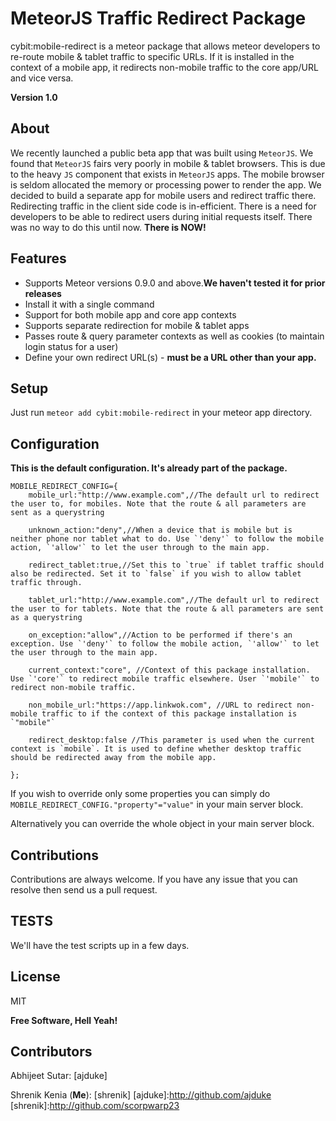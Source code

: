 MeteorJS Traffic Redirect Package
=========

cybit:mobile-redirect is a meteor package that allows meteor developers to re-route mobile & tablet traffic to specific URLs. If it is installed in the context of a mobile app, it redirects non-mobile traffic to the core app/URL and vice versa.

**Version 1.0**

About
------------
We recently launched a public beta app that was built using `MeteorJS`. We found that `MeteorJS` fairs very poorly in mobile & tablet browsers. This is due to the heavy `JS` component that exists in `MeteorJS` apps. The mobile browser is seldom allocated the memory or processing power to render the app. We decided to build a separate app for mobile users and redirect traffic there. Redirecting traffic in the client side code is in-efficient. There is a need for developers to be able to redirect users during initial requests itself. There was no way to do this until now. **There is NOW!**

Features
------------
  - Supports Meteor versions 0.9.0 and above.**We haven't tested it for prior releases**
  - Install it with a single command
  - Support for both mobile app and core app contexts
  - Supports separate redirection for mobile & tablet apps
  - Passes route & query parameter contexts as well as cookies (to maintain login status for a user)
  - Define your own redirect URL(s) - **must be a URL other than your app.**

Setup
------------
Just run `meteor add cybit:mobile-redirect` in your meteor app directory.

Configuration
------------
**This is the default configuration. It's already part of the package.**

```
MOBILE_REDIRECT_CONFIG={
    mobile_url:"http://www.example.com",//The default url to redirect the user to, for mobiles. Note that the route & all parameters are sent as a querystring

    unknown_action:"deny",//When a device that is mobile but is neither phone nor tablet what to do. Use `'deny'` to follow the mobile action, `'allow'` to let the user through to the main app.

    redirect_tablet:true,//Set this to `true` if tablet traffic should also be redirected. Set it to `false` if you wish to allow tablet traffic through.

    tablet_url:"http://www.example.com",//The default url to redirect the user to for tablets. Note that the route & all parameters are sent as a querystring

    on_exception:"allow",//Action to be performed if there's an exception. Use `'deny'` to follow the mobile action, `'allow'` to let the user through to the main app.

    current_context:"core", //Context of this package installation. Use `'core'` to redirect mobile traffic elsewhere. User `'mobile'` to redirect non-mobile traffic.

    non_mobile_url:"https://app.linkwok.com", //URL to redirect non-mobile traffic to if the context of this package installation is `"mobile"`

    redirect_desktop:false //This parameter is used when the current context is `mobile`. It is used to define whether desktop traffic should be redirected away from the mobile app.

};

```


If you wish to override only some properties you can simply do `MOBILE_REDIRECT_CONFIG."property"="value"` in your main server block.

Alternatively you can override the whole object in your main server block.

Contributions
------------
Contributions are always welcome. If you have any issue that you can resolve then send us a pull request. 

TESTS
------------
We'll have the test scripts up in a few days. 

License
------------

MIT

**Free Software, Hell Yeah!**

Contributors
------------
Abhijeet Sutar: [ajduke]

Shrenik Kenia (**Me**): [shrenik] 
[ajduke]:http://github.com/ajduke
[shrenik]:http://github.com/scorpwarp23
